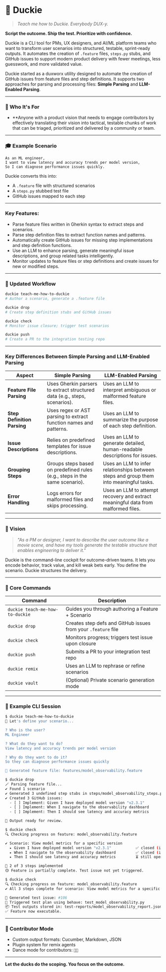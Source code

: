 # 🐣 Duckie

> _Teach me how to Duckie. Everybody DUX-y._

**Script the outcome. Ship the test. Prioritize with confidence.**

Duckie is a CLI tool for PMs, UX designers, and AI/ML platform teams who want to transform user scenarios into structured, testable, sprint-ready outputs. It automates the creation of `.feature` files, `steps.py` stubs, and GitHub issues to support modern product delivery with fewer meetings, less guesswork, and more validated value.

Duckie started as a duxworx utility designed to automate the creation of GitHub issues from feature files and step definitions. It supports two approaches for parsing and processing files: **Simple Parsing** and **LLM-Enabled Parsing**.

---

### 🧠 Who It's For

*   **Anyone with a product vision that needs to engage contributors by effectively translating their vision into tactical, testable chunks of work that can be triaged, prioritized and delivered by a community or team. 

---

### 🎓 Example Scenario

```text
As an ML engineer,
I want to view latency and accuracy trends per model version,
So I can diagnose performance issues quickly.
```

Duckie converts this into:

*   A `.feature` file with structured scenarios
*   A `steps.py` stubbed test file
*   GitHub issues mapped to each step

---

### Key Features:

*   Parse feature files written in Gherkin syntax to extract steps and scenarios.
*   Parse step definition files to extract function names and patterns.
*   Automatically create GitHub issues for missing step implementations and step definition functions.
*   Use an LLM to enhance parsing, generate meaningful issue descriptions, and group related tasks intelligently.
*   Monitor updates to feature files or step definitions and create issues for new or modified steps.

---

### 🔄 Updated Workflow

```bash
duckie teach-me-how-to-duckie
# Author a scenario, generate a .feature file

duckie drop
# Create step definition stubs and GitHub issues

duckie check
# Monitor issue closure; trigger test scenarios

duckie push
# Create a PR to the integration testing repo
```

---

### Key Differences Between Simple Parsing and LLM-Enabled Parsing

| **Aspect**                | **Simple Parsing**                                                                 | **LLM-Enabled Parsing**                                                                 |
|---------------------------|------------------------------------------------------------------------------------|----------------------------------------------------------------------------------------|
| **Feature File Parsing**  | Uses Gherkin parsers to extract structured data (e.g., steps, scenarios).           | Uses an LLM to interpret ambiguous or malformed feature files.                         |
| **Step Definition Parsing** | Uses regex or AST parsing to extract function names and patterns.                  | Uses an LLM to summarize the purpose of each step definition.                          |
| **Issue Descriptions**    | Relies on predefined templates for issue descriptions.                              | Uses an LLM to generate detailed, human-readable descriptions for issues.              |
| **Grouping Steps**        | Groups steps based on predefined rules (e.g., steps in the same scenario).          | Uses an LLM to infer relationships between steps and group them into meaningful tasks.  |
| **Error Handling**        | Logs errors for malformed files and skips processing.                               | Uses an LLM to attempt recovery and extract meaningful data from malformed files.       |

---

### 🔬 Vision

> _"As a PM or designer, I want to describe the user outcome like a movie scene, and have my tools generate the testable structure that enables engineering to deliver it."_

Duckie is the command-line cockpit for outcome-driven teams. It lets you encode behavior, track value, and kill weak bets early. You define the scenario. Duckie structures the delivery.

---

### 🚀 Core Commands

| Command                         | Description                                                   |
| ------------------------------- | ------------------------------------------------------------- |
| `duckie teach-me-how-to-duckie` | Guides you through authoring a Feature + Scenario             |
| `duckie drop`                   | Creates step defs and GitHub issues from your `.feature` file |
| `duckie check`                  | Monitors progress; triggers test issue upon closure           |
| `duckie push`                   | Submits a PR to your integration test repo                    |
| `duckie remix`                  | Uses an LLM to rephrase or refine scenarios                   |
| `duckie vault`                  | (Optional) Private scenario generation mode                   |

---

### 📅 Example CLI Session

```bash
$ duckie teach-me-how-to-duckie
🦆 Let's define your scenario...

? Who is the user?
ML Engineer

? What do they want to do?
View latency and accuracy trends per model version

? Why do they want to do it?
So they can diagnose performance issues quickly

📄 Generated feature file: features/model_observability.feature
```

```bash
$ duckie drop
🪄 Parsing feature file...
✔ Found 1 scenario
✔ Generated 3 undefined step stubs in steps/model_observability_steps.py
✔ Created 3 GitHub issues:
  - [ ] Implement: Given I have deployed model version "v2.3.1"
  - [ ] Implement: When I navigate to the observability dashboard
  - [ ] Implement: Then I should see latency and accuracy metrics

📂 Output ready for review.
```

```bash
$ duckie check
🔍 Checking progress on feature: model_observability.feature

✔ Scenario: View model metrics for a specific version
  ▸ Given I have deployed model version "v2.3.1"           ✅ closed (issue #103)
  ▸ When I navigate to the observability dashboard         ✅ closed (issue #104)
  ▸ Then I should see latency and accuracy metrics         ⏳ still open (issue #105)

🔔 2 of 3 steps implemented
🟡 Feature is partially complete. Test issue not yet triggered.
```

```bash
$ duckie check
🔍 Checking progress on feature: model_observability.feature
✔ All 3 steps complete for scenario: View model metrics for a specific version

🧪 Generated test issue: #106
🧵 Triggered test plan using behave: test_model_observability.py
📦 Test outputs stored in: test-reports/model_observability_report.json
✅ Feature now executable.
```

---

### 🌟 Contributor Mode

*   Custom output formats: Cucumber, Markdown, JSON
*   Plugin system for remix agents
*   Dance mode for contributors: `🕺🦆`

---

**Let the ducks do the scoping. You focus on the outcome.**
